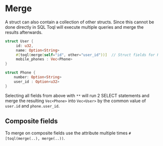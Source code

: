 
# Merge
A struct can also contain a collection of other structs. Since this cannot be done directly in SQL Toql will execute multiple queries and merge the results afterwards. 

```rust
struct User {
	 id: u32,
	 name: Option<String>
	 #[toql(merge(self="id", other="user_id"))]  // Struct fields for Rust comparison
	 mobile_phones : Vec<Phone>
}

struct Phone {
	number: Option<String>
	user_id : Option<u32>
}
```

Selecting all fields from above with `**` will run 2 SELECT statements and merge the resulting `Vec<Phone>` into `Vec<User>` by the common value of `user.id` and `phone.user_id`.

## Composite fields

To merge on composite fields use the attribute multiple times `#[toql(merge(..), merge(..))`.
